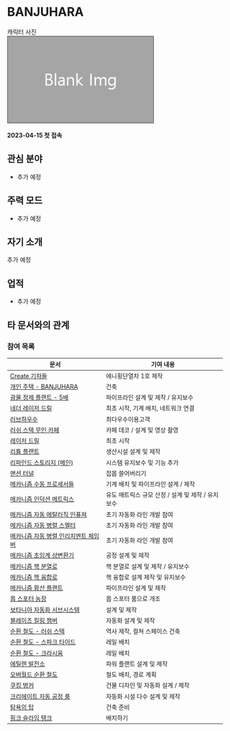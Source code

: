 # BANJUHARA

캐릭터 사진  
![캐릭터](../../asset/blank_img.jpg)

**2023-04-15 첫 접속**
## 관심 분야

- 추가 예정

## 주력 모드

- 추가 예정

## 자기 소개

추가 예정

## 업적

- 추가 예정

## 타 문서와의 관계
<!-- 참여 목록 -->
<!-- tag_target_open:reverse_link_list:member_contribute -->
<!-- tag_arg:preset:member_contribute -->
### 참여 목록
|문서|기여 내용|
|---|---|
|[Create 기차들](../systems/create_trains.md)|에니횡단열차 1호 제작|
|[개인 주택 - BANJUHARA](../buildings/house_BANJUHARA.md)|건축|
|[광물 정제 플랜트 - 5배](../systems/mk_ore_processing_plant_5x.md)|파이프라인 설계 및 제작 / 유지보수|
|[네더 레이저 드릴](../systems/laser_drill_nether.md)|최초 시작, 기계 배치, 네트워크 연결|
|[러브하우수 ](../systems/love_house.md)|최다우수이용고객|
|[러쉬 스택 무인 카페](../buildings/lush_stack_cafe.md)|카페 데코 / 설계 및 영상 촬영|
|[레이저 드릴](../systems/laser_drill.md)|최초 시작|
|[리튬 플랜트](../systems/mk_lithum_plant.md)|생산시설 설계 및 제작|
|[리파인드 스토리지 (메인)](../systems/rs_main.md)|시스템 유지보수 및 기능 추가|
|[맨션 터널](../buildings/ocr_mansion_tunnel.md)|잡몹 쓸어버리기|
|[메카니즘 수동 프로세서들](../systems/mk_manual_processors.md)|기계 배치 및 파이프라인 설계 / 제작|
|[메카니즘 인덕션 메트릭스](../systems/mk_induction_matrix.md)|유도 매트릭스 규모 산정 / 설계 및 제작 / 유지보수|
|[메카니즘 자동 메탈러직 인퓨져](../systems/mk_auto_metallurgic_infuser.md)|초기 자동화 라인 개발 참여|
|[메카니즘 자동 병렬 스멜터](../systems/mk_auto_smeltery.md)|초기 자동화 라인 개발 참여|
|[메카니즘 자동 병렬 인리치멘트 체임버](../systems/mk_auto_enrichment_chamber.md)|초기 자동화 라인 개발 참여|
|[메카니즘 초임계 상변환기](../systems/mk_sps.md)|공정 설계 및 제작|
|[메카니즘 핵 분열로](../systems/mk_fission_reactor.md)|핵 분열로 설계 및 제작 / 유지보수|
|[메카니즘 핵 융합로](../systems/mk_fusion_reactor.md)|핵 융합로 설계 제작 및 유지보수|
|[메카니즘 황산 플랜트](../systems/mk_sulfer_plant.md)|파이프라인 설계 및 제작|
|[몹 스포터 농장](../systems/mobspawner_farm.md)|몹 스포터 룸으로 개조|
|[보타니아 자동화 서브시스템](../systems/bt_auto_subsystems.md)|설계 및 제작|
|[블레이즈 킬링 챔버](../systems/blaze_killing_chamber.md)|자동화 설계 및 제작|
|[순환 철도 - 러쉬 스택](../buildings/ocr_lush_stack.md)|역사 제작, 컬쳐 스페이스 건축|
|[순환 철도 - 스파크 타이드](../buildings/ocr_spark_tide.md)|레일 배치|
|[순환 철도 - 크라시움](../buildings/ocr_cratium.md)|레일 배치|
|[에틸렌 발전소](../systems/mk_ethylene_generator.md)|파워 플랜트 설계 및 제작|
|[오버월드 순환 철도](../buildings/overworld_circular_railway.md)|철도 배치, 경로 계획|
|[쿠킹 벙커](../systems/cooking_bunker.md)|건물 디자인 및 자동화 설계 / 제작|
|[크리에이트 자동 공정 룸](../systems/create_auto_factory.md)|자동화 시설 다수 설계 및 제작|
|[탐욕의 탑](../buildings/tower_of_avarice.md)|건축 준비|
|[핑크 슬라임 탱크](../systems/pink_slime_tank.md)|배치하기|
<!-- tag_close -->